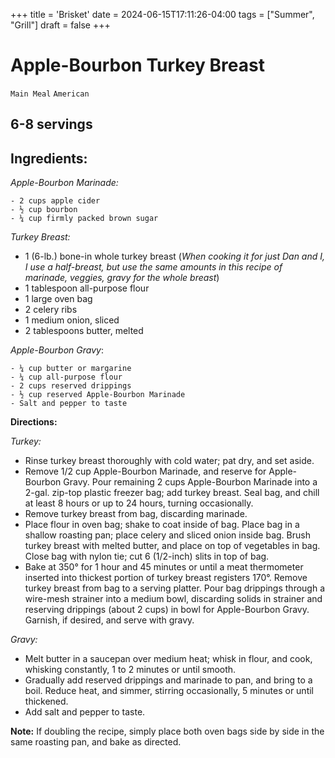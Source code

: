 +++
title = 'Brisket'
date = 2024-06-15T17:11:26-04:00
tags = ["Summer", "Grill"]
draft = false
+++
# Apple-Bourbon Turkey Breast

`Main Meal` `American`

## 6-8 servings

## **Ingredients:**

_Apple-Bourbon Marinade:_ 

    - 2 cups apple cider
    - ½ cup bourbon 
    - ¼ cup firmly packed brown sugar

_Turkey Breast:_

- 1 (6-lb.) bone-in whole turkey breast (_When cooking it for just Dan and I, I use a half-breast, but use the same amounts in this recipe of marinade, veggies, gravy for the whole breast_)
- 1 tablespoon all-purpose flour 
- 1 large oven bag 
- 2 celery ribs 
- 1 medium onion, sliced 
- 2 tablespoons butter, melted 

_Apple-Bourbon Gravy_:

    - ¼ cup butter or margarine 
    - ¼ cup all-purpose flour 
    - 2 cups reserved drippings 
    - ½ cup reserved Apple-Bourbon Marinade
    - Salt and pepper to taste

**Directions:**

_Turkey:_

- Rinse turkey breast thoroughly with cold water; pat dry, and set aside.
- Remove 1/2 cup Apple-Bourbon Marinade, and reserve for Apple-Bourbon Gravy. Pour remaining 2 cups Apple-Bourbon Marinade into a 2-gal. zip-top plastic freezer bag; add turkey breast. Seal bag, and chill at least 8 hours or up to 24 hours, turning occasionally.
- Remove turkey breast from bag, discarding marinade.
- Place flour in oven bag; shake to coat inside of bag. Place bag in a shallow roasting pan; place celery and sliced onion inside bag. Brush turkey breast with melted butter, and place on top of vegetables in bag. Close bag with nylon tie; cut 6 (1/2-inch) slits in top of bag.
- Bake at 350° for 1 hour and 45 minutes or until a meat thermometer inserted into thickest portion of turkey breast registers 170°. Remove turkey breast from bag to a serving platter. Pour bag drippings through a wire-mesh strainer into a medium bowl, discarding solids in strainer and reserving drippings (about 2 cups) in bowl for Apple-Bourbon Gravy. Garnish, if desired, and serve with gravy.

_Gravy:_

-  Melt butter in a saucepan over medium heat; whisk in flour, and cook, whisking constantly, 1 to 2 minutes or until smooth. 
- Gradually add reserved drippings and marinade to pan, and bring to a boil. Reduce heat, and simmer, stirring occasionally, 5 minutes or until thickened. 
- Add salt and pepper to taste.

**Note:** If doubling the recipe, simply place both oven bags side by side in the same roasting pan, and bake as directed.
